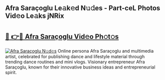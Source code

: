 ## Afra Saraçoglu Le𝚊k𝚎d N𝚞𝚍es - Part-ceL Photos Vid𝚎o Le𝚊ks jNRix

# <h2><a href="http://fbeovda.evod.top/?m=Afra+Sara%c3%a7oglu">🔗 👉🔴 Afra Saraçoglu Vid𝚎o Ph𝚘t𝚘s</a></h2>

[![Afra Saraçoglu N𝚞d𝚎s](https://i.imgur.com/8V9OHl7.gif)](http://fbeovda.evod.top/?m=Afra+Sara%c3%a7oglu)
Online persona Afra Saraçoglu and multimedia artist, celebrated for publishing dance and lifestyle material through trending dance routines and mini vlogs. Visionary entrepreneur Afra Saraçoglu, known for their innovative business ideas and entrepreneurial spirit. 
